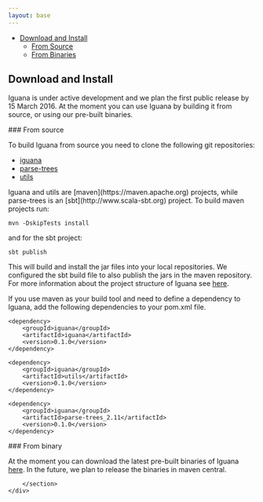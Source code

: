 ```yaml
---
layout: base
---
```


<script type="text/javascript">
    $('body').scrollspy({
        target: '.bs-docs-sidebar',
        offset: 40
    });

</script>

<div class="row">
    <!--Nav Bar -->
    <nav class="col-xs-3 bs-docs-sidebar">
        <ul id="sidebar" class="nav nav-stacked fixed">
            <li>
                <a href="#Download">Download and Install</a>
                <ul class="nav nav-stacked">
                    <li><a href="#Source">From Source</a></li>
                    <li><a href="#Binary">From Binaries</a></li>
                </ul>
            </li>
        </ul>
    </nav>
    <!--Main Content -->
    <div class="col-xs-9">
        <section id="Download" class="group">
<h2>Download and Install</h2>

<p>Iguana is under active development and we plan the first public release by 15 
March 2016. At the moment you can use Iguana by building it from source, or
using our pre-built binaries.</p>

<div id="Source" class="subgroup" markdown="1">
### From source

<p>To build Iguana from source you need to clone the following git 
repositories:</p>

- [iguana](https://github.com/iguana-parser/iguana)
- [parse-trees](https://github.com/iguana-parser/parse-trees)
- [utils](https://github.com/iguana-parser/utils)

<p>Iguana and utils are [maven](https://maven.apache.org) projects, while
parse-trees is an [sbt](http://www.scala-sbt.org) project.
To build maven projects run:</p>

    mvn -DskipTests install

and for the sbt project:

    sbt publish

<p>This will build and install the jar files into your local repositories.
We configured the sbt build file to also publish the jars in the maven
repository. For more information about the project structure of Iguana see 
<a href="{{ site.baseurl }}/documentation.html#Projects">here</a>.</p>

<p>If you use maven as your build tool and need to define a dependency to Iguana,
add the following dependencies to your pom.xml file.</p>

    <dependency>
        <groupId>iguana</groupId>
        <artifactId>iguana</artifactId>
        <version>0.1.0</version>
    </dependency>

    <dependency>
        <groupId>iguana</groupId>
        <artifactId>utils</artifactId>
        <version>0.1.0</version>
    </dependency>

    <dependency>
        <groupId>iguana</groupId>
        <artifactId>parse-trees_2.11</artifactId>
        <version>0.1.0</version>
    </dependency>

</div>

<div id="Binary" class="subgroup" markdown="1">
### From binary

At the moment you can download the latest pre-built binaries of Iguana 
[here](). In the future, we plan to release the binaries in maven central.
</div>

        </section>
    </div>
</div>
